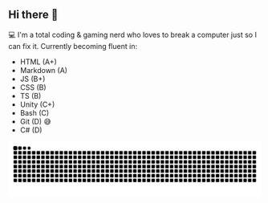 ## Hi there 👋
💻 I'm a total coding & gaming nerd who loves to break a computer just so I can fix it. 
Currently becoming fluent in:

- HTML (A+)
- Markdown (A)
- JS (B+)
- CSS (B)
- TS (B)
- Unity (C+)
- Bash (C)
- Git (D) 😅
- C# (D)

![Snake Game](https://github.com/npmInstallSnack/npmInstallSnack/blob/output/github-contribution-grid-snake.svg)
